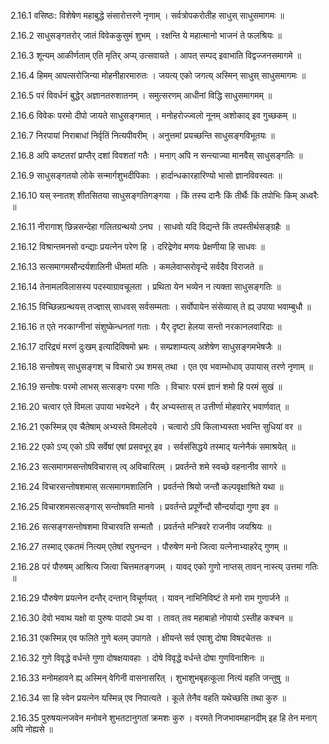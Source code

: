 2.16.1
वसिष्ठः:
विशेषेण महाबुद्धे संसारोत्तरणे नृणाम् ।
सर्वत्रोपकरोतीह साधुस् साधुसमागमः ॥


2.16.2
साधुसङ्गतरोर् जातं विवेककुसुमं शुभम् ।
रक्षन्ति ये महात्मानो भाजनं ते फलश्रियः ॥


2.16.3
शून्यम् आकीर्णताम् एति मृतिर् अप्य् उत्सवायते ।
आपत् सम्पद् इवाभाति विद्वज्जनसमागमे ॥


2.16.4
हिमम् आपत्सरोजिन्या मोहनीहारमारुतः ।
जयत्य् एको जगत्य् अस्मिन् साधुस् साधुसमागमः ॥


2.16.5
परं विवर्धनं बुद्धेर् अज्ञानतरुशातनम् ।
समुत्सरणम् आधीनां विद्धि साधुसमागमम् ॥


2.16.6
विवेकः परमो दीपो जायते साधुसङ्गमात् ।
मनोहरोज्ज्वलो नूनम् अशोकाद् इव गुच्छकम् ॥


2.16.7
निरपायां निराबाधां निर्वृतिं नित्यपीवरीम् ।
अनुत्तमां प्रयच्छन्ति साधुसङ्गविभूतयः ॥


2.16.8
अपि कष्टतरां प्राप्तैर् दशां विवशतां गतैः ।
मनाग् अपि न सन्त्याज्या मानवैस् साधुसङ्गतिः ॥


2.16.9
साधुसङ्गतयो लोके सन्मार्गशुभदीपिकाः ।
हार्दान्धकारहारिण्यो भासो ज्ञानविवस्वतः ॥


2.16.10
यस् स्नातश् शीतसितया साधुसङ्गतिगङ्गया ।
किं तस्य दानैः किं तीर्थैः किं तपोभिः किम् अध्वरैः ॥


2.16.11
नीरागाश् छिन्नसन्देहा गलितग्रन्थयो ऽनघ ।
साधवो यदि विद्यन्ते किं तपस्तीर्थसङ्ग्रहैः ॥


2.16.12
विश्रान्तमनसो वन्द्याः प्रयत्नेन परेण हि ।
दरिद्रेणेव मणयः प्रेक्षणीया हि साधवः ॥


2.16.13
सत्समागमसौन्दर्यशालिनी धीमतां मतिः ।
कमलेवाप्सरोवृन्दे सर्वदैव विराजते ॥


2.16.14
तेनामलविलासस्य पदस्याग्रावचूलता ।
प्रथिता येन भव्येन न त्यक्ता साधुसङ्गतिः ॥


2.16.15
विच्छिन्नग्रन्थयस् तज्ज्ञास् साधवस् सर्वसम्मताः ।
सर्वोपायेन संसेव्यास् ते ह्य् उपाया भवाम्बुधौ ॥


2.16.16
त एते नरकाग्नीनां संशुष्केन्धनतां गताः ।
यैर् दृष्टा हेलया सन्तो नरकानलवारिदाः ॥


2.16.17
दारिद्र्यं मरणं दुःखम् इत्यादिविषमो भ्रमः ।
सम्प्रशाम्यत्य् अशेषेण साधुसङ्गमभेषजैः ॥


2.16.18
सन्तोषस् साधुसङ्गश् च विचारो ऽथ शमस् तथा ।
एत एव भवाम्भोधाव् उपायास् तरणे नृणाम् ॥


2.16.19
सन्तोषः परमो लाभस् सत्सङ्गः परमा गतिः ।
विचारः परमं ज्ञानं शमो हि परमं सुखं ॥


2.16.20
चत्वार एते विमला उपाया भवभेदने ।
यैर् अभ्यस्तास् त उत्तीर्णा मोहवारेर् भवार्णवात् ॥


2.16.21
एकस्मिन्न् एव चैतेषाम् अभ्यस्ते विमलोदये ।
चत्वारो ऽपि किलाभ्यस्ता भवन्ति सुधियां वर ॥


2.16.22
एको ऽप्य् एको ऽपि सर्वेषां एषां प्रसवभूर् इव ।
सर्वसंसिद्धये तस्माद् यत्नेनैकं समाश्रयेत् ॥


2.16.23
सत्समागमसन्तोषविचारास् त्व् अविचारितम् ।
प्रवर्तन्ते शमे स्वच्छे वहनानीव सागरे ॥


2.16.24
विचारसन्तोषशमास् सत्समागमशालिनि ।
प्रवर्तन्ते श्रियो जन्तौ कल्पवृक्षाश्रिते यथा ॥


2.16.25
विचारशमसत्सङ्गास् सन्तोषवति मानवे ।
प्रवर्तन्ते प्रपूर्णेन्दौ सौन्दर्याद्या गुणा इव ॥


2.16.26
सत्सङ्गसन्तोषशमा विचारवति सन्मतौ ।
प्रवर्तन्ते मन्त्रिवरे राजनीव जयश्रियः ॥


2.16.27
तस्माद् एकतमं नित्यम् एतेषां रघुनन्दन ।
पौरुषेण मनो जित्वा यत्नेनाभ्याहरेद् गुणम् ॥


2.16.28
परं पौरुषम् आश्रित्य जित्वा चित्तमतङ्गजम् ।
यावद् एको गुणो नाप्तस् तावन् नास्त्य् उत्तमा गतिः ॥


2.16.29
पौरुषेण प्रयत्नेन दन्तैर् दन्तान् विचूर्णयत् ।
यावन् नाभिनिविष्टं ते मनो राम गुणार्जने ॥


2.16.30
देवो भवाथ यक्षो वा पुरुषः पादपो ऽथ वा ।
तावत् तव महाबाहो नोपायो ऽस्तीह कश्चन ॥


2.16.31
एकस्मिन्न् एव फलिते गुणे बलम् उपागते ।
क्षीयन्ते सर्व एवाशु दोषा विषदचेतसः ॥


2.16.32
गुणे विवृद्धे वर्धन्ते गुणा दोषक्षयावहाः ।
दोषे विवृद्धे वर्धन्ते दोषा गुणविनाशिनः ॥


2.16.33
मनोमहावने ह्य् अस्मिन् वेगिनी वासनासरित् ।
शुभाशुभबृहत्कूला नित्यं वहति जन्तुषु ॥


2.16.34
सा हि स्वेन प्रयत्नेन यस्मिन्न् एव निपात्यते ।
कूले तेनैव वहति यथेच्छसि तथा कुरु ॥


2.16.35
पुरुषयत्नजवेन मनोवने शुभतटानुगतां क्रमशः कुरु ।
वरमते निजभावमहानदीम् इह हि तेन मनाग् अपि नोह्यसे ॥

